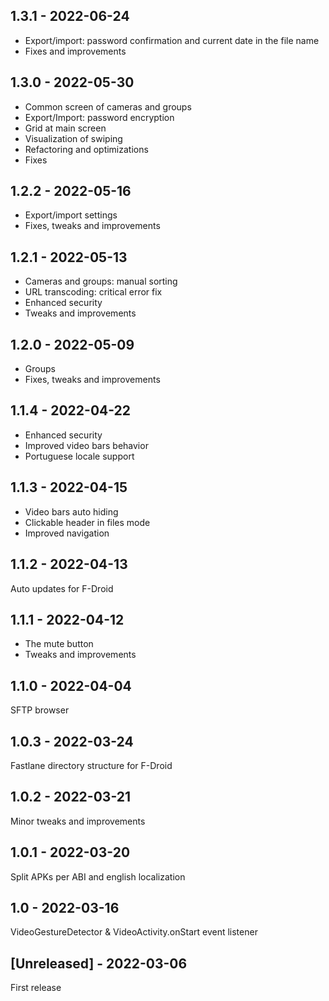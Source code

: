 ## 1.3.1 - 2022-06-24

- Export/import: password confirmation and current date in the file name
- Fixes and improvements

## 1.3.0 - 2022-05-30

- Common screen of cameras and groups
- Export/Import: password encryption
- Grid at main screen
- Visualization of swiping
- Refactoring and optimizations
- Fixes

## 1.2.2 - 2022-05-16

- Export/import settings
- Fixes, tweaks and improvements

## 1.2.1 - 2022-05-13

- Cameras and groups: manual sorting
- URL transcoding: critical error fix
- Enhanced security
- Tweaks and improvements

## 1.2.0 - 2022-05-09

- Groups
- Fixes, tweaks and improvements

## 1.1.4 - 2022-04-22

- Enhanced security
- Improved video bars behavior
- Portuguese locale support

## 1.1.3 - 2022-04-15

- Video bars auto hiding
- Clickable header in files mode
- Improved navigation

## 1.1.2 - 2022-04-13

Auto updates for F-Droid

## 1.1.1 - 2022-04-12

- The mute button
- Tweaks and improvements

## 1.1.0 - 2022-04-04

SFTP browser

## 1.0.3 - 2022-03-24

Fastlane directory structure for F-Droid

## 1.0.2 - 2022-03-21

Minor tweaks and improvements

## 1.0.1 - 2022-03-20

Split APKs per ABI and english localization

## 1.0 - 2022-03-16

VideoGestureDetector & VideoActivity.onStart event listener

## [Unreleased] - 2022-03-06

First release